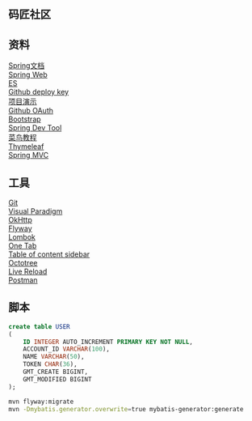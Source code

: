 ## 码匠社区

## 资料
[Spring文档](https://spring.io/guides) <br/>
[Spring Web](https://spring.io/guides/gs/serving-web-content/) <br/>
[ES](https://elasticsearch.cn/explore) <br/>
[Github deploy key](https://developer.github.com/v3/guides/managing-deploy-keys) <br/>
[项目演示](http://www.mawen.co/) <br/>
[Github OAuth](https://developer.github.com/apps/building-oauth-apps/creating-an-oauth-app/) <br/>
[Bootstrap](https://v3.bootcss.com/getting-started/) <br/>
[Spring Dev Tool](https://docs.spring.io/spring-boot/docs/2.0.0.RC1/reference/htmlsingle/#using-boot-devtools) <br/>
[菜鸟教程](https://www.runoob.com/mysql/mysql-insert-query.html) <br/>
[Thymeleaf](https://www.thymeleaf.org/doc/tutorials/3.0/usingthymeleaf.html#setting-attribute-values) <br/>
[Spring MVC](https://docs.spring.io/spring/docs/5.0.3.RELEASE/spring-framework-reference/web.html#mvc-config)

## 工具
[Git](https://git-scm.com/download) <br/>
[Visual Paradigm](https://www.visual-paradigm.com/cn/) <br/>
[OkHttp](https://square.github.io/okhttp/) <br/>
[Flyway](https://flywaydb.org/getstarted/firststeps/maven) <br/>
[Lombok](https://projectlombok.org) <br/>
[One Tab](https://chrome.google.com/webstore/detail/chphlpgkkbolifaimnlloiipkdnihall) <br/>
[Table of content sidebar](https://chrome.google.com/webstore/detail/table-of-contents-sidebar/ohohkfheangmbedkgechjkmbepeikkej) <br/>
[Octotree](https://www.octotree.io/) <br/>
[Live Reload](https://chrome.google.com/webstore/detail/livereload/jnihajbhpnppcggbcgedagnkighmdlei/related) <br/>
[Postman](https://chrome.google.com/webstore/detail/coohjcphdfgbiolnekdpbcijmhambjff)

## 脚本
```sql
create table USER
(
	ID INTEGER AUTO_INCREMENT PRIMARY KEY NOT NULL,
	ACCOUNT_ID VARCHAR(100),
	NAME VARCHAR(50),
	TOKEN CHAR(36),
	GMT_CREATE BIGINT,
	GMT_MODIFIED BIGINT
);
```

```bash
mvn flyway:migrate
mvn -Dmybatis.generator.overwrite=true mybatis-generator:generate
```
